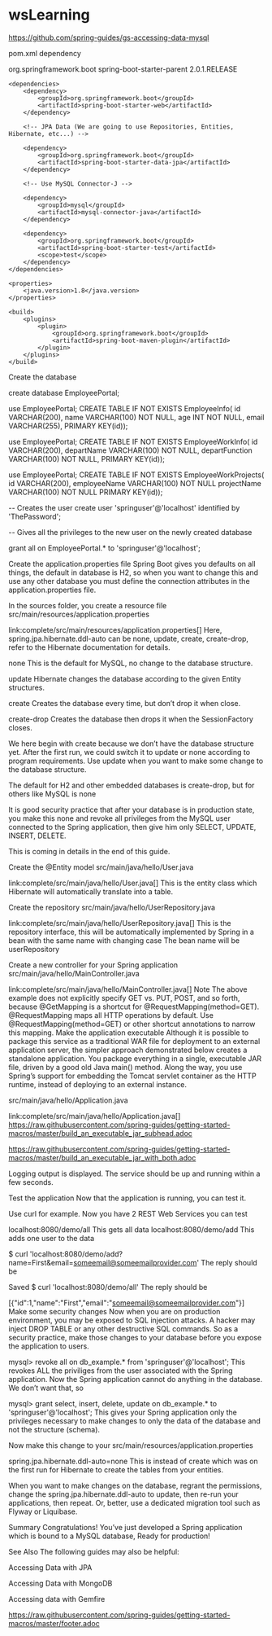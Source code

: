 # wsLearning

https://github.com/spring-guides/gs-accessing-data-mysql


pom.xml dependency

<parent>
        <groupId>org.springframework.boot</groupId>
        <artifactId>spring-boot-starter-parent</artifactId>
        <version>2.0.1.RELEASE</version>
    </parent>

    <dependencies>
        <dependency>
            <groupId>org.springframework.boot</groupId>
            <artifactId>spring-boot-starter-web</artifactId>
        </dependency>

        <!-- JPA Data (We are going to use Repositories, Entities, Hibernate, etc...) -->

        <dependency>
            <groupId>org.springframework.boot</groupId>
            <artifactId>spring-boot-starter-data-jpa</artifactId>
        </dependency>

        <!-- Use MySQL Connector-J -->

        <dependency>
            <groupId>mysql</groupId>
            <artifactId>mysql-connector-java</artifactId>
        </dependency>

        <dependency>
            <groupId>org.springframework.boot</groupId>
            <artifactId>spring-boot-starter-test</artifactId>
            <scope>test</scope>
        </dependency>
    </dependencies>

    <properties>
        <java.version>1.8</java.version>
    </properties>

    <build>
        <plugins>
            <plugin>
                <groupId>org.springframework.boot</groupId>
                <artifactId>spring-boot-maven-plugin</artifactId>
            </plugin>
        </plugins>
    </build>

Create the database

create database EmployeePortal;


use EmployeePortal;
CREATE TABLE IF NOT EXISTS EmployeeInfo(
 id VARCHAR(200),
 name VARCHAR(100) NOT NULL,
 age INT NOT NULL,
 email VARCHAR(255),
 PRIMARY KEY(id));

use EmployeePortal;
CREATE TABLE IF NOT EXISTS EmployeeWorkInfo(
 id VARCHAR(200),
 departName VARCHAR(100) NOT NULL,
 departFunction VARCHAR(100) NOT NULL,
 PRIMARY KEY(id));

use EmployeePortal;
CREATE TABLE IF NOT EXISTS EmployeeWorkProjects(
 id VARCHAR(200),
 employeeName VARCHAR(100) NOT NULL
 projectName VARCHAR(100) NOT NULL
 PRIMARY KEY(id));


 -- Creates the user
create user 'springuser'@'localhost' identified by 'ThePassword';

-- Gives all the privileges to the new user on the newly created database

grant all on EmployeePortal.* to 'springuser'@'localhost';


Create the application.properties file
Spring Boot gives you defaults on all things, the default in database is H2, so when you want to change this and use any other database you must define the connection attributes in the application.properties file.

In the sources folder, you create a resource file src/main/resources/application.properties

link:complete/src/main/resources/application.properties[]
Here, spring.jpa.hibernate.ddl-auto can be none, update, create, create-drop, refer to the Hibernate documentation for details.

none This is the default for MySQL, no change to the database structure.

update Hibernate changes the database according to the given Entity structures.

create Creates the database every time, but don’t drop it when close.

create-drop Creates the database then drops it when the SessionFactory closes.

We here begin with create because we don’t have the database structure yet. After the first run, we could switch it to update or none according to program requirements. Use update when you want to make some change to the database structure.

The default for H2 and other embedded databases is create-drop, but for others like MySQL is none

It is good security practice that after your database is in production state, you make this none and revoke all privileges from the MySQL user connected to the Spring application, then give him only SELECT, UPDATE, INSERT, DELETE.

This is coming in details in the end of this guide.

Create the @Entity model
src/main/java/hello/User.java

link:complete/src/main/java/hello/User.java[]
This is the entity class which Hibernate will automatically translate into a table.

Create the repository
src/main/java/hello/UserRepository.java

link:complete/src/main/java/hello/UserRepository.java[]
This is the repository interface, this will be automatically implemented by Spring in a bean with the same name with changing case The bean name will be userRepository

Create a new controller for your Spring application
src/main/java/hello/MainController.java

link:complete/src/main/java/hello/MainController.java[]
Note
The above example does not explicitly specify GET vs. PUT, POST, and so forth, because @GetMapping is a shortcut for @RequestMapping(method=GET). @RequestMapping maps all HTTP operations by default. Use @RequestMapping(method=GET) or other shortcut annotations to narrow this mapping.
Make the application executable
Although it is possible to package this service as a traditional WAR file for deployment to an external application server, the simpler approach demonstrated below creates a standalone application. You package everything in a single, executable JAR file, driven by a good old Java main() method. Along the way, you use Spring’s support for embedding the Tomcat servlet container as the HTTP runtime, instead of deploying to an external instance.

src/main/java/hello/Application.java

link:complete/src/main/java/hello/Application.java[]
https://raw.githubusercontent.com/spring-guides/getting-started-macros/master/build_an_executable_jar_subhead.adoc

https://raw.githubusercontent.com/spring-guides/getting-started-macros/master/build_an_executable_jar_with_both.adoc

Logging output is displayed. The service should be up and running within a few seconds.

Test the application
Now that the application is running, you can test it.

Use curl for example. Now you have 2 REST Web Services you can test

localhost:8080/demo/all This gets all data localhost:8080/demo/add This adds one user to the data

$ curl 'localhost:8080/demo/add?name=First&email=someemail@someemailprovider.com'
The reply should be

Saved
$ curl 'localhost:8080/demo/all'
The reply should be

[{"id":1,"name":"First","email":"someemail@someemailprovider.com"}]
Make some security changes
Now when you are on production environment, you may be exposed to SQL injection attacks. A hacker may inject DROP TABLE or any other destructive SQL commands. So as a security practice, make those changes to your database before you expose the application to users.

mysql> revoke all on db_example.* from 'springuser'@'localhost';
This revokes ALL the priviliges from the user associated with the Spring application. Now the Spring application cannot do anything in the database. We don’t want that, so

mysql> grant select, insert, delete, update on db_example.* to 'springuser'@'localhost';
This gives your Spring application only the privileges necessary to make changes to only the data of the database and not the structure (schema).

Now make this change to your src/main/resources/application.properties

spring.jpa.hibernate.ddl-auto=none
This is instead of create which was on the first run for Hibernate to create the tables from your entities.

When you want to make changes on the database, regrant the permissions, change the spring.jpa.hibernate.ddl-auto to update, then re-run your applications, then repeat. Or, better, use a dedicated migration tool such as Flyway or Liquibase.

Summary
Congratulations! You’ve just developed a Spring application which is bound to a MySQL database, Ready for production!

See Also
The following guides may also be helpful:

Accessing Data with JPA

Accessing Data with MongoDB

Accessing data with Gemfire

https://raw.githubusercontent.com/spring-guides/getting-started-macros/master/footer.adoc